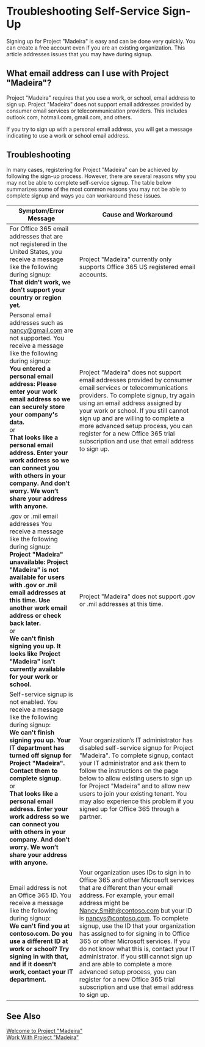 <properties
	pageTitle="Troubleshooting Self-Service Sign-Up | Project “Madeira”"
    description="Troubleshoot AAD issues when signing up." 
	services="project-madeira" 
	documentationCenter=""
	authors="solsen"/>
<tags
    ms.service="project-madeira"
    ms.topic="article"
    ms.devlang="na"
    ms.tgt_pltfrm="na"
    ms.workload="Madeira"
    ms.date="05/12/2016"
    ms.author="solsen" />
    
# Troubleshooting Self-Service Sign-Up
Signing up for Project "Madeira" is easy and can be done very quickly. You can create a free account even if you are an existing organization. This article addresses issues that you may have during signup.

## What email address can I use with Project "Madeira"?
Project "Madeira" requires that you use a work, or school, email address to sign up. Project "Madeira" does not support email addresses provided by consumer email services or telecommunication providers. This includes outlook.com, hotmail.com, gmail.com, and others.

If you try to sign up with a personal email address, you will get a message indicating to use a work or school email address.

## Troubleshooting
In many cases, registering for Project "Madeira" can be achieved by following the sign-up process. However, there are several reasons why you may not be able to complete self-service signup. The table below summarizes some of the most common reasons you may not be able to complete signup and ways you can workaround these issues.

|Symptom/Error Message                                                                             |Cause and Workaround|
|--------------------------------------------------------------------------------------------------|--------------------|
|For Office 365 email addresses that are not registered in the United States, you receive a message like the following during signup: <br>**That didn't work, we don't support your country or region yet.**<br> |Project "Madeira" currently only supports Office 365 US registered email accounts.|
|Personal email addresses such as nancy@gmail.com are not supported. You receive a message like the following during signup: <br>**You entered a personal email address: Please enter your work email address so we can securely store your company's data.**<br> or <br> **That looks like a personal email address. Enter your work address so we can connect you with others in your company. And don’t worry. We won’t share your address with anyone.** | Project "Madeira" does not support email addresses provided by consumer email services or telecommunications providers. To complete signup, try again using an email address assigned by your work or school. If you still cannot sign up and are willing to complete a more advanced setup process, you can register for a new Office 365 trial subscription and use that email address to sign up.
|.gov or .mil email addresses You receive a message like the following during signup: <br>**Project "Madeira" unavailable: Project "Madeira" is not available for users with .gov or .mil email addresses at this time. Use another work email address or check back later.** <br>or <br>**We can't finish signing you up. It looks like Project "Madeira" isn't currently available for your work or school.**|Project "Madeira" does not support .gov or .mil addresses at this time.|
|Self-service signup is not enabled. You receive a message like the following during signup: <br>**We can't finish signing you up. Your IT department has turned off signup for Project "Madeira". Contact them to complete signup.** <br>or <br> **That looks like a personal email address. Enter your work address so we can connect you with others in your company. And don’t worry. We won’t share your address with anyone.**|Your organization’s IT administrator has disabled self-service signup for Project "Madeira". To complete signup, contact your IT administrator and ask them to follow the instructions on the page below to allow existing users to sign up for Project "Madeira" and to allow new users to join your existing tenant. You may also experience this problem if you signed up for Office 365 through a partner.|
|Email address is not an Office 365 ID. You receive a message like the following during signup: <br>**We can't find you at contoso.com. Do you use a different ID at work or school? Try signing in with that, and if it doesn't work, contact your IT department.**|Your organization uses IDs to sign in to Office 365 and other Microsoft services that are different than your email address. For example, your email address might be Nancy.Smith@contoso.com but your ID is nancys@contoso.com. To complete signup, use the ID that your organization has assigned to for signing in to Office 365 or other Microsoft services. If you do not know what this is, contact your IT administrator. If you still cannot sign up and are able to complete a more advanced setup process, you can register for a new Office 365 trial subscription and use that email address to sign up.|


## See Also
[Welcome to Project "Madeira"](madeira-get-started.md)  
[Work With Project "Madeira"](ui-work-product.md)



